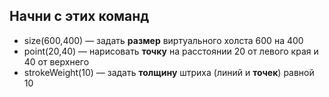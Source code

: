 ## Начни с этих команд

- size(600,400) — задать **размер** виртуального холста 600 на 400
- point(20,40) — нарисовать **точку** на расстоянии 20 от левого края и 40 от верхнего
- strokeWeight(10) — задать **толщину** штриха (линий и **точек**) равной 10
